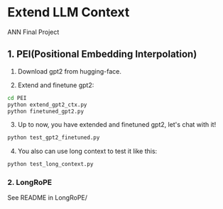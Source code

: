 # Extend LLM Context
ANN Final Project



## 1. PEI(Positional Embedding Interpolation)

1. Download gpt2 from hugging-face.

2. Extend and finetune gpt2:
```bash
cd PEI
python extend_gpt2_ctx.py
python finetuned_gpt2.py
```

3. Up to now,  you have extended and finetuned gpt2, let's chat with it!

```bash
python test_gpt2_finetuned.py
```

4. You also can use long context to test it like this:

```bash
python test_long_context.py
```

### 2. LongRoPE
See README in LongRoPE/

